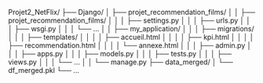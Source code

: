 Projet2_NetFlix/
    ├── Django/
    │   ├── projet_recommendation_films/
    │   │   ├── projet_recommendation_films/
    │   │   │   ├── settings.py
    │   │   │   ├── urls.py
    │   │   │   ├── wsgi.py
    │   │   │   └── ...
    │   │   ├── my_application/
    │   │   │   ├── migrations/
    │   │   │   ├── templates/
    │   │   │   │   ├── accueil.html
    │   │   │   │   ├── kpi.html
    │   │   │   │   ├── recommendation.html
    │   │   │   │   └── annexe.html
    │   │   │   ├── admin.py
    │   │   │   ├── apps.py
    │   │   │   ├── models.py
    │   │   │   ├── tests.py
    │   │   │   ├── views.py
    │   │   │   └── ...
    │   │   └── manage.py
    ├── data_merged/
    │   └── df_merged.pkl
    └── ...

